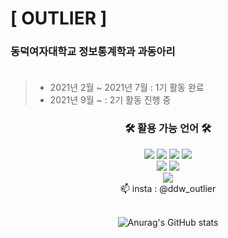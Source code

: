 # [ OUTLIER ]
### 동덕여자대학교 정보통계학과 과동아리 </br></br>
>+ 2021년 2월 ~ 2021년 7월 : 1기 활동 완료 </br>
>+ 2021년 9월 ~ : 2기 활동 진행 중 </br>

<div align = "center">
  <h3 align="center">🛠 활용 가능 언어 🛠</h3>
  <img src="https://img.shields.io/badge/Python-3766AB?style=flat-square&logo=Python&logoColor=white"/>
  <img src="https://img.shields.io/badge/Java-007396?style=flat-square&logo=Java&logoColor=white"/>
  <img src="https://img.shields.io/badge/C-A8B9CC?style=flat-square&logo=C&logoColor=white"/>
  <img src="https://img.shields.io/badge/JavaScript-F7DF1E?style=flat-square&logo=JavaScript&logoColor=white"/></a>
  <br/>
  <img src="https://img.shields.io/badge/CSS-1572B6?style=flat-square&logo=CSS3&logoColor=white"/></a>
  <img src="https://img.shields.io/badge/HTML5-E34F26?style=flat-square&logo=HTML5&logoColor=white"/></a>
  <br/>
  <img src="https://img.shields.io/badge/Mysql-4479A1?style=flat-square&logo=Mysql&Studio&logoColor=white"/></a>
</br>
📫 insta : @ddw_outlier </br>
</br>

![Anurag's GitHub stats](https://github-readme-stats.vercel.app/api?username=ddwOutlier&show_icons=true&theme=radical)

</div>
